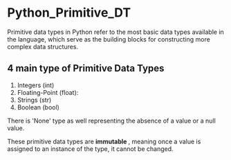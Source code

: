 # Python_Primitive_DT
Primitive data types in Python refer to the most basic data types available in the language, which serve as the building blocks for constructing more complex data structures. 

## 4 main type of Primitive Data Types
1. Integers (int)
2. Floating-Point (float):
3. Strings (str)
4. Boolean (bool)

There is 'None' type as well representing the absence of a value or a null value.

These primitive data types are <b> immutable </b>, meaning once a value is assigned to an instance of the type, it cannot be changed.